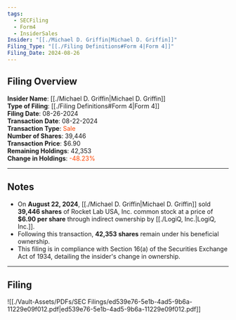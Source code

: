 ```yaml
---
tags:
  - SECFiling
  - Form4
  - InsiderSales
Insider: "[[./Michael D. Griffin|Michael D. Griffin]]"
Filing_Type: "[[./Filing Definitions#Form 4|Form 4]]"
Filing_Date: 2024-08-26
---
```


## Filing Overview

**Insider Name**: [[./Michael D. Griffin|Michael D. Griffin]]  
**Type of Filing**: [[./Filing Definitions#Form 4|Form 4]]  
**Filing Date**: 08-26-2024  
**Transaction Date**: 08-22-2024  
**Transaction Type**: <span style="color:orangered">Sale</span>  
**Number of Shares**: 39,446  
**Transaction Price**: $6.90  
**Remaining Holdings**: 42,353  
**Change in Holdings**: <span style="color:orangered">-48.23%</span>

---

## Notes

- On **August 22, 2024**, [[./Michael D. Griffin|Michael D. Griffin]] sold **39,446 shares** of Rocket Lab USA, Inc. common stock at a price of **$6.90 per share** through indirect ownership by [[./LogiQ, Inc.|LogiQ, Inc.]].
- Following this transaction, **42,353 shares** remain under his beneficial ownership.
- This filing is in compliance with Section 16(a) of the Securities Exchange Act of 1934, detailing the insider's change in ownership.

---

## Filing

![[./Vault-Assets/PDFs/SEC Filings/ed539e76-5e1b-4ad5-9b6a-11229e09f012.pdf|ed539e76-5e1b-4ad5-9b6a-11229e09f012.pdf]]
